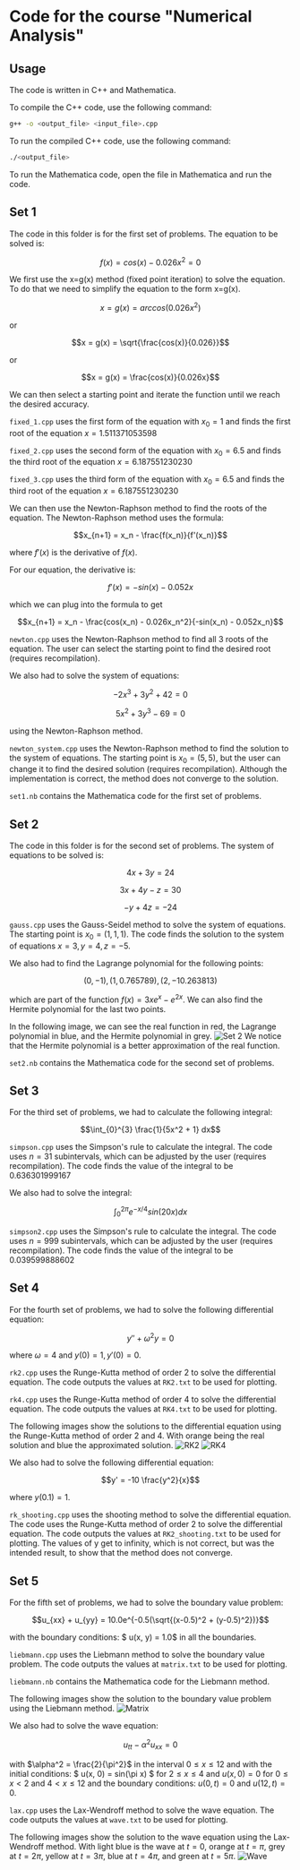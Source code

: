 # Code for the course "Numerical Analysis"

## Usage
The code is written in C++ and Mathematica. 

To compile the C++ code, use the following command:
```bash
g++ -o <output_file> <input_file>.cpp
```
To run the compiled C++ code, use the following command:
```bash
./<output_file>
```

To run the Mathematica code, open the file in Mathematica and run the code.

## Set 1

The code in this folder is for the first set of problems. The equation to be solved is:

$$f(x) = cos(x) - 0.026x^2 = 0$$

We first use the x=g(x) method (fixed point iteration) to solve the equation. To do that we need to simplify the equation to the form x=g(x). 

$$x = g(x) = arccos(0.026x^2)$$ 

or 

$$x = g(x) = \sqrt{\frac{cos(x)}{0.026}}$$

or

$$x = g(x) = \frac{cos(x)}{0.026x}$$

We can then select a starting point and iterate the function until we reach the desired accuracy.

`fixed_1.cpp` uses the first form of the equation with $x_0 = 1$ and finds the first root of the equation $x = 1.511371053598$

`fixed_2.cpp` uses the second form of the equation with $x_0 = 6.5$ and finds the third root of the equation $x = 6.187551230230$

`fixed_3.cpp` uses the third form of the equation with $x_0 = 6.5$ and finds the third root of the equation $x = 6.187551230230$

We can then use the Newton-Raphson method to find the roots of the equation. The Newton-Raphson method uses the formula:

$$x_{n+1} = x_n - \frac{f(x_n)}{f'(x_n)}$$

where $f'(x)$ is the derivative of $f(x)$.

For our equation, the derivative is:

$$f'(x) = -sin(x) - 0.052x$$

which we can plug into the formula to get

$$x_{n+1} = x_n - \frac{cos(x_n) - 0.026x_n^2}{-sin(x_n) - 0.052x_n}$$

`newton.cpp` uses the Newton-Raphson method to find all 3 roots of the equation. The user can select the starting point to find the desired root (requires recompilation).

We also had to solve the system of equations:

$$−2x^3 + 3y^2 + 42 = 0$$

$$5x^2 + 3y^3 − 69 = 0$$

using the Newton-Raphson method. 

`newton_system.cpp` uses the Newton-Raphson method to find the solution to the system of equations. The starting point is $x_0 = (5, 5)$, but the user can change it to find the desired solution (requires recompilation). Although the implementation is correct, the method does not converge to the solution.

`set1.nb` contains the Mathematica code for the first set of problems.

## Set 2

The code in this folder is for the second set of problems. The system of equations to be solved is:

$$4x + 3y = 24$$

$$3x + 4y − z = 30$$

$$−y + 4z = −24$$

`gauss.cpp` uses the Gauss-Seidel method to solve the system of equations. The starting point is $x_0 = (1, 1, 1)$. The code finds the solution to the system of equations $x = 3, y = 4, z = -5$.

We also had to find the Lagrange polynomial for the following points:

$$(0, -1), (1, 0.765789), (2, -10.263813)$$

which are part of the function $f(x) = 3x e^x - e^{2x}$.
We can also find the Hermite polynomial for the last two points.

In the following image, we can see the real function in red, the Lagrange polynomial in blue, and the Hermite polynomial in grey.
![Set 2](set2/12.jpg)
We notice that the Hermite polynomial is a better approximation of the real function.

`set2.nb` contains the Mathematica code for the second set of problems.

## Set 3

For the third set of problems, we had to calculate the following integral:

$$\int_{0}^{3} \frac{1}{5x^2 + 1} dx$$

`simpson.cpp` uses the Simpson's rule to calculate the integral. The code uses $n = 31$ subintervals, which can be adjusted by the user (requires recompilation). The code finds the value of the integral to be $0.636301999167$	

We also had to solve the integral:

$$\int_{0}^{2\pi} e^{-x/4} sin(20x) dx$$

`simpson2.cpp` uses the Simpson's rule to calculate the integral. The code uses $n = 999$ subintervals, which can be adjusted by the user (requires recompilation). The code finds the value of the integral to be $0.039599888602$

## Set 4

For the fourth set of problems, we had to solve the following differential equation:

$$y'' + \omega^2 y = 0$$

where $\omega = 4$ and $y(0) = 1, y'(0) = 0$.

`rk2.cpp` uses the Runge-Kutta method of order 2 to solve the differential equation. The code outputs the values at `RK2.txt` to be used for plotting.

`rk4.cpp` uses the Runge-Kutta method of order 4 to solve the differential equation. The code outputs the values at `RK4.txt` to be used for plotting.

The following images show the solutions to the differential equation using the Runge-Kutta method of order 2 and 4. With orange being the real solution and blue the approximated solution.
![RK2](set4/rk2.jpg)
![RK4](set4/rk4.jpg)


We also had to solve the following differential equation:

$$y' = -10 \frac{y^2}{x}$$

where $y(0.1) = 1$.

`rk_shooting.cpp` uses the shooting method to solve the differential equation. The code uses the Runge-Kutta method of order 2 to solve the differential equation. The code outputs the values at `RK2_shooting.txt` to be used for plotting. The values of y get to infinity, which is not correct, but was the intended result, to show that the method does not converge.

## Set 5
For the fifth set of problems, we had to solve the boundary value problem:

$$u_{xx} + u_{yy} = 10.0e^{-0.5(\sqrt{(x-0.5)^2 + (y-0.5)^2})}$$

with the boundary conditions: $ u(x, y) = 1.0$ in all the boundaries.

`liebmann.cpp` uses the Liebmann method to solve the boundary value problem. The code outputs the values at `matrix.txt` to be used for plotting.

`liebmann.nb` contains the Mathematica code for the Liebmann method.

The following images show the solution to the boundary value problem using the Liebmann method.
![Matrix](set5/matrix_graph.jpg)

We also had to solve the wave equation:

$$u_{tt} - \alpha^2 u_{xx} = 0$$

with $\alpha^2 = \frac{2}{\pi^2}$ in the interval $0 \leq x \leq 12$ and with the initial conditions: $ u(x, 0) = sin(\pi x) $ for $2 \leq x \leq 4$ and $u(x, 0) = 0$ for $0 \leq x < 2$ and $4 < x \leq 12$ and the boundary conditions: $u(0, t) = 0$ and $u(12, t) = 0$.

`lax.cpp` uses the Lax-Wendroff method to solve the wave equation. The code outputs the values at `wave.txt` to be used for plotting.

The following images show the solution to the wave equation using the Lax-Wendroff method. With light blue is the wave at $t = 0$, orange at $t = \pi$, grey at $t = 2\pi$, yellow at $t = 3\pi$, blue at $t = 4\pi$, and green at $t = 5\pi$.
![Wave](set5/wave_graph.jpg)